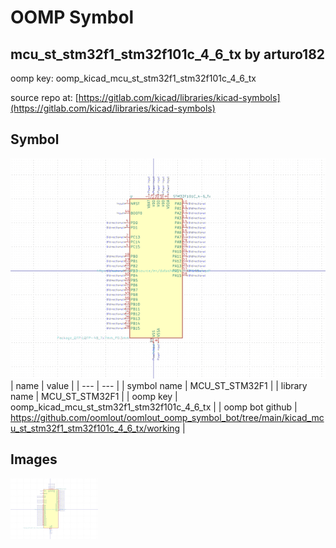 # OOMP Symbol  
## mcu_st_stm32f1_stm32f101c_4_6_tx  by arturo182  
  
oomp key: oomp_kicad_mcu_st_stm32f1_stm32f101c_4_6_tx  
  
source repo at: [https://gitlab.com/kicad/libraries/kicad-symbols](https://gitlab.com/kicad/libraries/kicad-symbols)  
## Symbol  
  
[![working.png](working_600.png)](working.png)  
| name | value | 
| --- | --- | 
| symbol name | MCU_ST_STM32F1 | 
| library name | MCU_ST_STM32F1 | 
| oomp key | oomp_kicad_mcu_st_stm32f1_stm32f101c_4_6_tx | 
| oomp bot github | https://github.com/oomlout/oomlout_oomp_symbol_bot/tree/main/kicad_mcu_st_stm32f1_stm32f101c_4_6_tx/working | 
## Images  
  
[![working.png](working_140.png)](working.png)  
